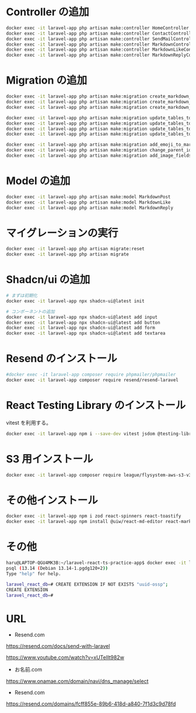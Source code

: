 # Controller の追加

```bash
docker exec -it laravel-app php artisan make:controller HomeController
docker exec -it laravel-app php artisan make:controller ContactController
docker exec -it laravel-app php artisan make:controller SendMailController
docker exec -it laravel-app php artisan make:controller MarkdownController
docker exec -it laravel-app php artisan make:controller MarkdownLikeController
docker exec -it laravel-app php artisan make:controller MarkdownReplyController
```

# Migration の追加

```bash
docker exec -it laravel-app php artisan make:migration create_markdown_posts_table
docker exec -it laravel-app php artisan make:migration create_markdown_likes_table
docker exec -it laravel-app php artisan make:migration create_markdown_replies_table

docker exec -it laravel-app php artisan make:migration update_tables_to_use_uuid --table=users
docker exec -it laravel-app php artisan make:migration update_tables_to_use_uuid --table=markdown_posts
docker exec -it laravel-app php artisan make:migration update_tables_to_use_uuid --table=markdown_likes
docker exec -it laravel-app php artisan make:migration update_tables_to_use_uuid --table=markdown_replies

docker exec -it laravel-app php artisan make:migration add_emoji_to_markdown_likes_table --table=markdown_likes
docker exec -it laravel-app php artisan make:migration change_parent_id_to_markdown_replies_table --table=markdown_replies
docker exec -it laravel-app php artisan make:migration add_image_fields_to_post_table --table=markdown_posts
```

# Model の追加

```bash
docker exec -it laravel-app php artisan make:model MarkdownPost
docker exec -it laravel-app php artisan make:model MarkdownLike
docker exec -it laravel-app php artisan make:model MarkdownReply
```

# マイグレーションの実行

```bash
docker exec -it laravel-app php artisan migrate:reset
docker exec -it laravel-app php artisan migrate
```

# Shadcn/ui の追加

```bash
# まずは初期化
docker exec -it laravel-app npx shadcn-ui@latest init

# コンポーネントの追加
docker exec -it laravel-app npx shadcn-ui@latest add input
docker exec -it laravel-app npx shadcn-ui@latest add button
docker exec -it laravel-app npx shadcn-ui@latest add form
docker exec -it laravel-app npx shadcn-ui@latest add textarea
```

# Resend のインストール

```bash
#docker exec -it laravel-app composer require phpmailer/phpmailer
docker exec -it laravel-app composer require resend/resend-laravel
```

# React Testing Library のインストール

vitest を利用する。

```bash
docker exec -it laravel-app npm i --save-dev vitest jsdom @testing-library/react @testing-library/jest-dom @testing-library/user-event
```

# S3 用インストール

```bash
docker exec -it laravel-app composer require league/flysystem-aws-s3-v3 "^3.0"
```

# その他インストール

```bash
docker exec -it laravel-app npm i zod react-spinners react-toastify
docker exec -it laravel-app npm install @uiw/react-md-editor react-markdown emoji-mart
```

# その他

```bash
haru@LAPTOP-QGU4MK3B:~/laravel-react-ts-practice-app$ docker exec -it laravel-db psql -U root -d laravel_react_db
psql (13.14 (Debian 13.14-1.pgdg120+2))
Type "help" for help.

laravel_react_db=# CREATE EXTENSION IF NOT EXISTS "uuid-ossp";
CREATE EXTENSION
laravel_react_db=#
```

# URL

-   Resend.com

https://resend.com/docs/send-with-laravel

https://www.youtube.com/watch?v=xUTeIIt982w

-   お名前.com

https://www.onamae.com/domain/navi/dns_manage/select

-   Resend.com

https://resend.com/domains/fcff855e-89b6-418d-a840-7f1d3c9d78fd
